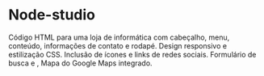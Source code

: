 # Node-studio
Código HTML para uma loja de informática com cabeçalho, menu, conteúdo, informações de contato e rodapé. Design responsivo e estilização CSS. Inclusão de ícones e links de redes sociais. Formulário de busca e , Mapa do Google Maps integrado.
